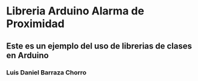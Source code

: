 # Libreria Arduino Alarma de Proximidad
## Este es un ejemplo del uso de librerias de clases en Arduino


### Luis Daniel Barraza Chorro
